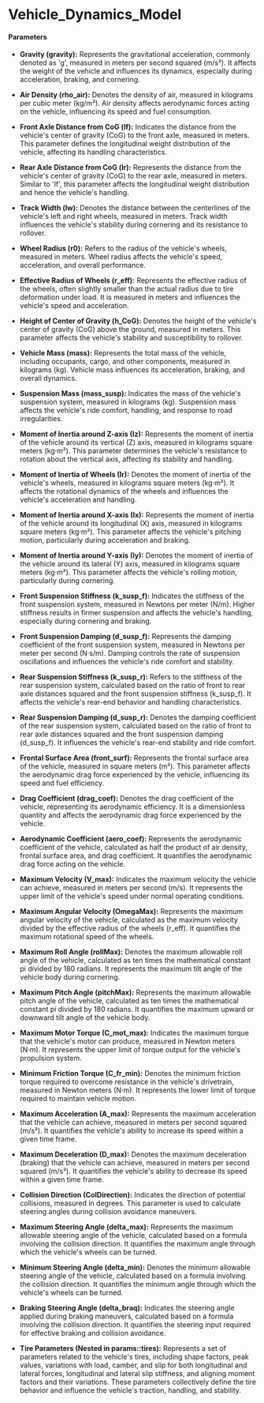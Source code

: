 # Vehicle_Dynamics_Model

#### Parameters 

- **Gravity (gravity):** Represents the gravitational acceleration, commonly denoted as 'g', measured in meters per second squared (m/s²). It affects the weight of the vehicle and influences its dynamics, especially during acceleration, braking, and cornering.

- **Air Density (rho_air):** Denotes the density of air, measured in kilograms per cubic meter (kg/m³). Air density affects aerodynamic forces acting on the vehicle, influencing its speed and fuel consumption.

- **Front Axle Distance from CoG (lf):** Indicates the distance from the vehicle's center of gravity (CoG) to the front axle, measured in meters. This parameter defines the longitudinal weight distribution of the vehicle, affecting its handling characteristics.

- **Rear Axle Distance from CoG (lr):** Represents the distance from the vehicle's center of gravity (CoG) to the rear axle, measured in meters. Similar to 'lf', this parameter affects the longitudinal weight distribution and hence the vehicle's handling.

- **Track Width (lw):** Denotes the distance between the centerlines of the vehicle's left and right wheels, measured in meters. Track width influences the vehicle's stability during cornering and its resistance to rollover.

- **Wheel Radius (r0):** Refers to the radius of the vehicle's wheels, measured in meters. Wheel radius affects the vehicle's speed, acceleration, and overall performance.

- **Effective Radius of Wheels (r_eff):** Represents the effective radius of the wheels, often slightly smaller than the actual radius due to tire deformation under load. It is measured in meters and influences the vehicle's speed and acceleration.

- **Height of Center of Gravity (h_CoG):** Denotes the height of the vehicle's center of gravity (CoG) above the ground, measured in meters. This parameter affects the vehicle's stability and susceptibility to rollover.

- **Vehicle Mass (mass):** Represents the total mass of the vehicle, including occupants, cargo, and other components, measured in kilograms (kg). Vehicle mass influences its acceleration, braking, and overall dynamics.

- **Suspension Mass (mass_susp):** Indicates the mass of the vehicle's suspension system, measured in kilograms (kg). Suspension mass affects the vehicle's ride comfort, handling, and response to road irregularities.

- **Moment of Inertia around Z-axis (Iz):** Represents the moment of inertia of the vehicle around its vertical (Z) axis, measured in kilograms square meters (kg·m²). This parameter determines the vehicle's resistance to rotation about the vertical axis, affecting its stability and handling.

- **Moment of Inertia of Wheels (Ir):** Denotes the moment of inertia of the vehicle's wheels, measured in kilograms square meters (kg·m²). It affects the rotational dynamics of the wheels and influences the vehicle's acceleration and handling.

- **Moment of Inertia around X-axis (Ix):** Represents the moment of inertia of the vehicle around its longitudinal (X) axis, measured in kilograms square meters (kg·m²). This parameter affects the vehicle's pitching motion, particularly during acceleration and braking.

- **Moment of Inertia around Y-axis (Iy):** Denotes the moment of inertia of the vehicle around its lateral (Y) axis, measured in kilograms square meters (kg·m²). This parameter affects the vehicle's rolling motion, particularly during cornering.

- **Front Suspension Stiffness (k_susp_f):** Indicates the stiffness of the front suspension system, measured in Newtons per meter (N/m). Higher stiffness results in firmer suspension and affects the vehicle's handling, especially during cornering and braking.

- **Front Suspension Damping (d_susp_f):** Represents the damping coefficient of the front suspension system, measured in Newtons per meter per second (N·s/m). Damping controls the rate of suspension oscillations and influences the vehicle's ride comfort and stability.

- **Rear Suspension Stiffness (k_susp_r):** Refers to the stiffness of the rear suspension system, calculated based on the ratio of front to rear axle distances squared and the front suspension stiffness (k_susp_f). It affects the vehicle's rear-end behavior and handling characteristics.

- **Rear Suspension Damping (d_susp_r):** Denotes the damping coefficient of the rear suspension system, calculated based on the ratio of front to rear axle distances squared and the front suspension damping (d_susp_f). It influences the vehicle's rear-end stability and ride comfort.

- **Frontal Surface Area (front_surf):** Represents the frontal surface area of the vehicle, measured in square meters (m²). This parameter affects the aerodynamic drag force experienced by the vehicle, influencing its speed and fuel efficiency.

- **Drag Coefficient (drag_coef):** Denotes the drag coefficient of the vehicle, representing its aerodynamic efficiency. It is a dimensionless quantity and affects the aerodynamic drag force experienced by the vehicle.

- **Aerodynamic Coefficient (aero_coef):** Represents the aerodynamic coefficient of the vehicle, calculated as half the product of air density, frontal surface area, and drag coefficient. It quantifies the aerodynamic drag force acting on the vehicle.

- **Maximum Velocity (V_max):** Indicates the maximum velocity the vehicle can achieve, measured in meters per second (m/s). It represents the upper limit of the vehicle's speed under normal operating conditions.

- **Maximum Angular Velocity (OmegaMax):** Represents the maximum angular velocity of the vehicle, calculated as the maximum velocity divided by the effective radius of the wheels (r_eff). It quantifies the maximum rotational speed of the wheels.

- **Maximum Roll Angle (rollMax):** Denotes the maximum allowable roll angle of the vehicle, calculated as ten times the mathematical constant pi divided by 180 radians. It represents the maximum tilt angle of the vehicle body during cornering.

- **Maximum Pitch Angle (pitchMax):** Represents the maximum allowable pitch angle of the vehicle, calculated as ten times the mathematical constant pi divided by 180 radians. It quantifies the maximum upward or downward tilt angle of the vehicle body.

- **Maximum Motor Torque (C_mot_max):** Indicates the maximum torque that the vehicle's motor can produce, measured in Newton meters (N·m). It represents the upper limit of torque output for the vehicle's propulsion system.

- **Minimum Friction Torque (C_fr_min):** Denotes the minimum friction torque required to overcome resistance in the vehicle's drivetrain, measured in Newton meters (N·m). It represents the lower limit of torque required to maintain vehicle motion.

- **Maximum Acceleration (A_max):** Represents the maximum acceleration that the vehicle can achieve, measured in meters per second squared (m/s²). It quantifies the vehicle's ability to increase its speed within a given time frame.

- **Maximum Deceleration (D_max):** Denotes the maximum deceleration (braking) that the vehicle can achieve, measured in meters per second squared (m/s²). It quantifies the vehicle's ability to decrease its speed within a given time frame.

- **Collision Direction (ColDirection):** Indicates the direction of potential collisions, measured in degrees. This parameter is used to calculate steering angles during collision avoidance maneuvers.

- **Maximum Steering Angle (delta_max):** Represents the maximum allowable steering angle of the vehicle, calculated based on a formula involving the collision direction. It quantifies the maximum angle through which the vehicle's wheels can be turned.

- **Minimum Steering Angle (delta_min):** Denotes the minimum allowable steering angle of the vehicle, calculated based on a formula involving the collision direction. It quantifies the minimum angle through which the vehicle's wheels can be turned.

- **Braking Steering Angle (delta_braq):** Indicates the steering angle applied during braking maneuvers, calculated based on a formula involving the collision direction. It quantifies the steering input required for effective braking and collision avoidance.

- **Tire Parameters (Nested in params::tires):** Represents a set of parameters related to the vehicle's tires, including shape factors, peak values, variations with load, camber, and slip for both longitudinal and lateral forces, longitudinal and lateral slip stiffness, and aligning moment factors and their variations. These parameters collectively define the tire behavior and influence the vehicle's traction, handling, and stability.
